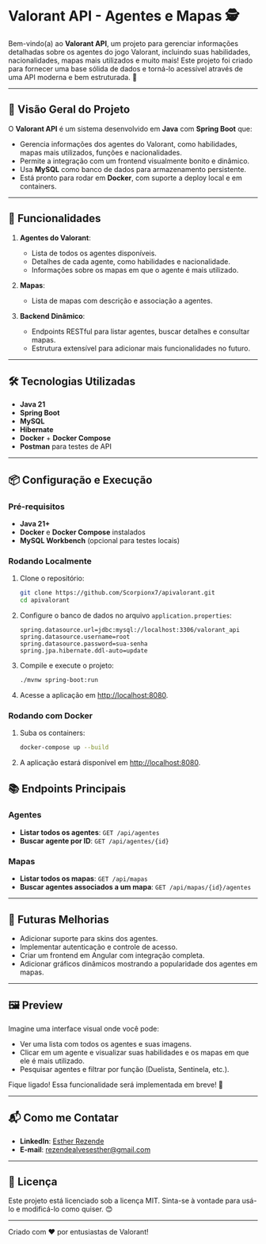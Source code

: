 # Valorant API - Agentes e Mapas 🕵️

Bem-vindo(a) ao **Valorant API**, um projeto para gerenciar informações detalhadas sobre os agentes do jogo Valorant, incluindo suas habilidades, nacionalidades, mapas mais utilizados e muito mais! 
Este projeto foi criado para fornecer uma base sólida de dados e torná-lo acessível através de uma API moderna e bem estruturada. 🌟

---

## 🌌 **Visão Geral do Projeto**

O **Valorant API** é um sistema desenvolvido em **Java** com **Spring Boot** que:
- Gerencia informações dos agentes do Valorant, como habilidades, mapas mais utilizados, funções e nacionalidades.
- Permite a integração com um frontend visualmente bonito e dinâmico.
- Usa **MySQL** como banco de dados para armazenamento persistente.
- Está pronto para rodar em **Docker**, com suporte a deploy local e em containers.

---

## 🚀 **Funcionalidades**

1. **Agentes do Valorant**:
    - Lista de todos os agentes disponíveis.
    - Detalhes de cada agente, como habilidades e nacionalidade.
    - Informações sobre os mapas em que o agente é mais utilizado.

2. **Mapas**:
    - Lista de mapas com descrição e associação a agentes.

3. **Backend Dinâmico**:
    - Endpoints RESTful para listar agentes, buscar detalhes e consultar mapas.
    - Estrutura extensível para adicionar mais funcionalidades no futuro.

---

## 🛠️ **Tecnologias Utilizadas**

- **Java 21**
- **Spring Boot**
- **MySQL**
- **Hibernate**
- **Docker** + **Docker Compose**
- **Postman** para testes de API

---

## 📦 **Configuração e Execução**

### Pré-requisitos
- **Java 21+**
- **Docker** e **Docker Compose** instalados
- **MySQL Workbench** (opcional para testes locais)

### Rodando Localmente
1. Clone o repositório:
   ```bash
   git clone https://github.com/Scorpionx7/apivalorant.git
   cd apivalorant
   ```

2. Configure o banco de dados no arquivo `application.properties`:
   ```properties
   spring.datasource.url=jdbc:mysql://localhost:3306/valorant_api
   spring.datasource.username=root
   spring.datasource.password=sua-senha
   spring.jpa.hibernate.ddl-auto=update
   ```

3. Compile e execute o projeto:
   ```bash
   ./mvnw spring-boot:run
   ```

4. Acesse a aplicação em [http://localhost:8080](http://localhost:8080).

### Rodando com Docker
1. Suba os containers:
   ```bash
   docker-compose up --build
   ```

2. A aplicação estará disponível em [http://localhost:8080](http://localhost:8080).

## 📚 **Endpoints Principais**

### Agentes
- **Listar todos os agentes**: `GET /api/agentes`
- **Buscar agente por ID**: `GET /api/agentes/{id}`

### Mapas
- **Listar todos os mapas**: `GET /api/mapas`
- **Buscar agentes associados a um mapa**: `GET /api/mapas/{id}/agentes`

---

## 🌟 **Futuras Melhorias**
- Adicionar suporte para skins dos agentes.
- Implementar autenticação e controle de acesso.
- Criar um frontend em Angular com integração completa.
- Adicionar gráficos dinâmicos mostrando a popularidade dos agentes em mapas.

---

## 🖼️ **Preview**

Imagine uma interface visual onde você pode:
- Ver uma lista com todos os agentes e suas imagens.
- Clicar em um agente e visualizar suas habilidades e os mapas em que ele é mais utilizado.
- Pesquisar agentes e filtrar por função (Duelista, Sentinela, etc.).

Fique ligado! Essa funcionalidade será implementada em breve! 🚀

---

## 📬 **Como me Contatar**

- **LinkedIn**: [Esther Rezende](https://www.linkedin.com/in/estherrezende/)
- **E-mail**: [rezendealvesesther@gmail.com](mailto:rezendealvesesther@gmail.com)

---

## 📝 **Licença**
Este projeto está licenciado sob a licença MIT. Sinta-se à vontade para usá-lo e modificá-lo como quiser. 😊

---

Criado com ❤️ por entusiastas de Valorant!

